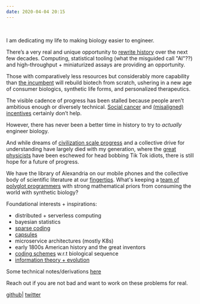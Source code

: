 ```yaml
---
date: 2020-04-04 20:15
---
```

&nbsp;

I am dedicating my life to making biology easier to engineer. 

There’s a very real and unique opportunity to [rewrite
history](https://kenbw.com/writing/biocompute/) over the next few
decades. Computing, statistical tooling (what the misguided call "AI"??) and
high-throughput + miniaturized assays are providing an opportunity. 

Those with comparatively less resources but considerably more capability than
[the incumbent](https://pfizer.com) will rebuild biotech from scratch, ushering
in a new age of consumer biologics, synthetic life forms, and personalized
therapeutics.

The visible cadence of progress has been stalled because people aren’t ambitious
enough or diversely technical. [Social cancer](https://facebook.com) and
[(misaligned) incentives](https://janestreet.com) certainly don’t help.

However, there has never been a better time in history to try to _actually_ engineer
biology.

And while dreams of [civilization scale
progress](https://en.wikipedia.org/wiki/World%27s_Columbian_Exposition) and a
collective drive for understanding have largely died with my generation,
where the [great
physicists](https://slatestarcodex.com/2017/05/26/the-atomic-bomb-considered-as-hungarian-high-school-science-fair-project/)
have been eschewed for head bobbing Tik Tok idiots, there is still hope for a
future of progress.

We have the library of Alexandria on our mobile phones and the collective body
of scientific literature at our [fingertips](https://sci-hub-links.com/).
What's keeping a [team of polyglot programmers](https://latchbio.com) with
strong mathematical priors from consuming the world with synthetic
biology?

Foundational interests + inspirations:

  * distributed + serverless computing
  * bayesian statistics
  * [sparse coding](http://www.rctn.org/bruno/papers/highly-overcomplete-SPIE.pdf)
  * [capsules](https://arxiv.org/abs/1906.06818)
  * microservice architectures (mostly K8s)
  * early 1800s American history and the great inventors
  * [coding schemes](https://www.biorxiv.org/content/10.1101/2020.09.04.283929v1.full.pdf)  w.r.t biological sequence 
  * [information theory + evolution](https://arxiv.org/abs/2012.13475)


Some technical notes/derivations [here](https://notes.kenbw.com/docs)

Reach out if you are not bad and want to work on these problems for real.

[github](https://github.com/kennyworkman)|
[twitter](https://twitter.com/kenbwork)
